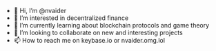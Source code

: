 - 👋 Hi, I’m @nvaider
- 👀 I’m interested in decentralized finance
- 🌱 I’m currently learning about blockchain protocols and game theory 
- 💞️ I’m looking to collaborate on new and interesting projects
- 📫 How to reach me on keybase.io or nvaider.omg.lol
